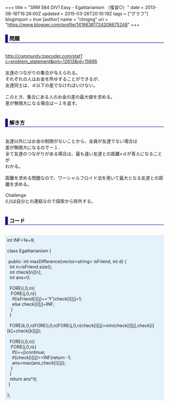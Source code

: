 +++
title = "SRM 584 DIV1 Easy - Egalitarianism （復習○）"
date = 2013-08-18T16:26:00Z
updated = 2015-03-26T20:10:19Z
tags = ["グラフ"]
blogimport = true 
[author]
	name = "chngng"
	uri = "https://www.blogger.com/profile/14196381724208675248"
+++

<div dir="ltr" style="text-align: left;" trbidi="on"><h3 style="border-bottom: 2px solid slateblue; border-left: 8px solid navy; color: black; padding: 0px 0px 1px 5px;">問題 </h3><br /><a href="http://community.topcoder.com/stat?c=problem_statement&amp;pm=12613&amp;rd=15696" target="_blank">http://community.topcoder.com/stat?c=problem_statement&amp;pm=12613&amp;rd=15696</a><br /><br />友達のつながりの集合が与えられる。<br />それぞれの人はお金を所ゆすることができるが、<br />友達同士は、ｄ以下の差でなければいけない。<br /><br />このとき、集合にある人のお金の差の最大値を求める。<br />差が無限大になる場合はー１を返す。<br /><br /><h3 style="border-bottom: 2px solid slateblue; border-left: 8px solid navy; color: black; padding: 0px 0px 1px 5px;">解き方 </h3><br />友達以外にはお金の制限がないことから、全員が友達でない場合は<br />差が無限大になるのでー１．<br />全て友達のつながりがある場合は、最も遠い友達との距離×ｄが答えになることが<br />わかる。<br /><br />距離を求める問題なので、ワーシャルフロイド法を用いて最大となる友達との距離を求める。<br /><br />Challenge<br />(i,i)は自分との連結なので探索から除外する。<br /><br /><h3 style="border-bottom: 2px solid slateblue; border-left: 8px solid navy; color: black; padding: 0px 0px 1px 5px;">コード </h3><br /><div style="background-color: #e3f2fb; border: 1px dotted #CCCCCC; padding: 5px;">int INF=1e+9;<br /><br />class Egalitarianism {<br /><br /><span class="Apple-tab-span" style="white-space: pre;"> </span>public: int maxDifference(vector&lt;string&gt; isFriend, int d) {<br /><span class="Apple-tab-span" style="white-space: pre;">  </span>int n=isFriend.size();<br /><span class="Apple-tab-span" style="white-space: pre;">  </span>int check[n][n];<br /><span class="Apple-tab-span" style="white-space: pre;">  </span>int ans=0;<br /><br /><span class="Apple-tab-span" style="white-space: pre;">  </span>FORE(i,0,n){<br /><span class="Apple-tab-span" style="white-space: pre;">   </span>FORE(j,0,n){<br /><span class="Apple-tab-span" style="white-space: pre;">    </span>if(isFriend[i][j]=='Y')check[i][j]=1;<br /><span class="Apple-tab-span" style="white-space: pre;">    </span>else check[i][j]=INF;<br /><span class="Apple-tab-span" style="white-space: pre;">   </span>}<br /><span class="Apple-tab-span" style="white-space: pre;">  </span>}<br /><br /><span class="Apple-tab-span" style="white-space: pre;">  </span>FORE(k,0,n)FORE(i,0,n)FORE(j,0,n)check[i][j]=min(check[i][j],check[i][k]+check[k][j]);<br /><br /><span class="Apple-tab-span" style="white-space: pre;">  </span>FORE(i,0,n){<br /><span class="Apple-tab-span" style="white-space: pre;">   </span>FORE(j,0,n){<br /><span class="Apple-tab-span" style="white-space: pre;">    </span>if(i==j)continue;<br /><span class="Apple-tab-span" style="white-space: pre;">    </span>if(check[i][j]==INF)return -1;<br /><span class="Apple-tab-span" style="white-space: pre;">    </span>ans=max(ans,check[i][j]);<br /><span class="Apple-tab-span" style="white-space: pre;">   </span>}<br /><span class="Apple-tab-span" style="white-space: pre;">  </span>}<br /><span class="Apple-tab-span" style="white-space: pre;">  </span>return ans*d;<br /><span class="Apple-tab-span" style="white-space: pre;"> </span>}<br /><br />};</div></div>
